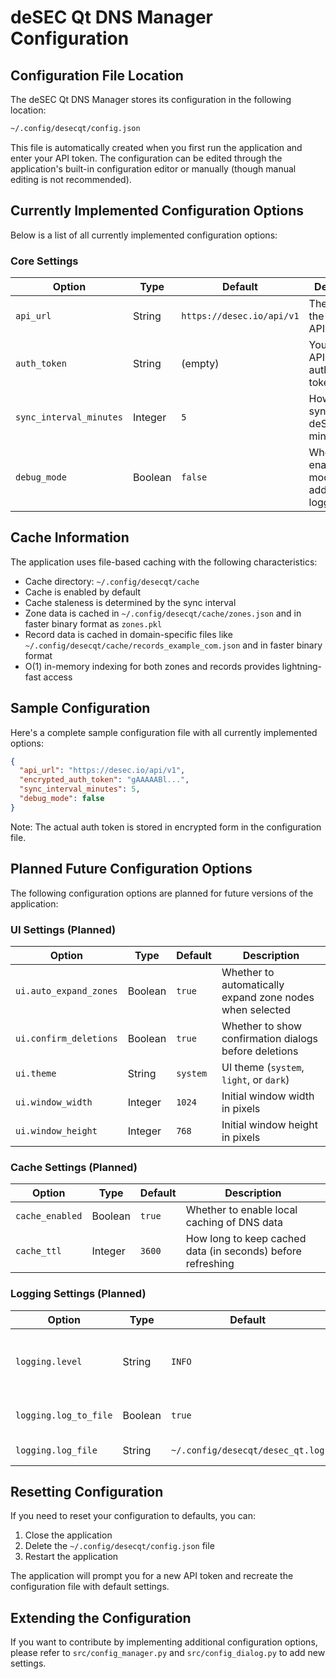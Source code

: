 # deSEC Qt DNS Manager Configuration

## Configuration File Location

The deSEC Qt DNS Manager stores its configuration in the following location:

```bash
~/.config/desecqt/config.json
```

This file is automatically created when you first run the application and enter your API token. The configuration can be edited through the application's built-in configuration editor or manually (though manual editing is not recommended).

## Currently Implemented Configuration Options

Below is a list of all currently implemented configuration options:

### Core Settings

| Option | Type | Default | Description |
|--------|------|---------|-------------|
| `api_url` | String | `https://desec.io/api/v1` | The URL of the deSEC API endpoint |
| `auth_token` | String | (empty) | Your deSEC API authentication token |
| `sync_interval_minutes` | Integer | `5` | How often to sync with the deSEC API (in minutes) |
| `debug_mode` | Boolean | `false` | Whether to enable debug mode with additional logging |

## Cache Information

The application uses file-based caching with the following characteristics:

* Cache directory: `~/.config/desecqt/cache`
* Cache is enabled by default
* Cache staleness is determined by the sync interval
* Zone data is cached in `~/.config/desecqt/cache/zones.json` and in faster binary format as `zones.pkl`
* Record data is cached in domain-specific files like `~/.config/desecqt/cache/records_example_com.json` and in faster binary format
* O(1) in-memory indexing for both zones and records provides lightning-fast access

## Sample Configuration

Here's a complete sample configuration file with all currently implemented options:

```json
{
  "api_url": "https://desec.io/api/v1",
  "encrypted_auth_token": "gAAAAABl...",
  "sync_interval_minutes": 5,
  "debug_mode": false
}
```

Note: The actual auth token is stored in encrypted form in the configuration file.

## Planned Future Configuration Options

The following configuration options are planned for future versions of the application:

### UI Settings (Planned)

| Option | Type | Default | Description |
|--------|------|---------|-------------|
| `ui.auto_expand_zones` | Boolean | `true` | Whether to automatically expand zone nodes when selected |
| `ui.confirm_deletions` | Boolean | `true` | Whether to show confirmation dialogs before deletions |
| `ui.theme` | String | `system` | UI theme (`system`, `light`, or `dark`) |
| `ui.window_width` | Integer | `1024` | Initial window width in pixels |
| `ui.window_height` | Integer | `768` | Initial window height in pixels |

### Cache Settings (Planned)

| Option | Type | Default | Description |
|--------|------|---------|-------------|
| `cache_enabled` | Boolean | `true` | Whether to enable local caching of DNS data |
| `cache_ttl` | Integer | `3600` | How long to keep cached data (in seconds) before refreshing |

### Logging Settings (Planned)

| Option | Type | Default | Description |
|--------|------|---------|-------------|
| `logging.level` | String | `INFO` | Log level (`DEBUG`, `INFO`, `WARNING`, `ERROR`) |
| `logging.log_to_file` | Boolean | `true` | Whether to save logs to a file |
| `logging.log_file` | String | `~/.config/desecqt/desec_qt.log` | Path to log file |

## Resetting Configuration

If you need to reset your configuration to defaults, you can:

1. Close the application
2. Delete the `~/.config/desecqt/config.json` file
3. Restart the application

The application will prompt you for a new API token and recreate the configuration file with default settings.

## Extending the Configuration

If you want to contribute by implementing additional configuration options, please refer to `src/config_manager.py` and `src/config_dialog.py` to add new settings.
